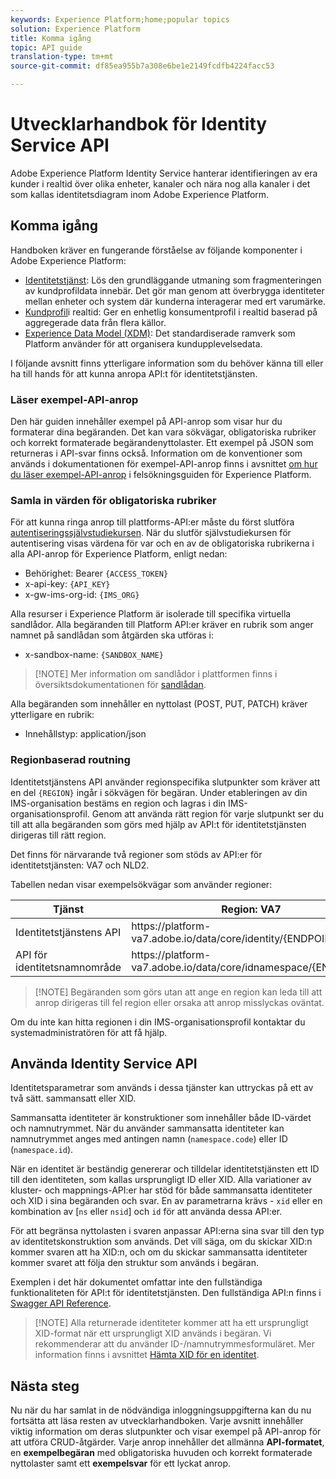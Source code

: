 ```yaml
---
keywords: Experience Platform;home;popular topics
solution: Experience Platform
title: Komma igång
topic: API guide
translation-type: tm+mt
source-git-commit: df85ea955b7a308e6be1e2149fcdfb4224facc53

---
```



# Utvecklarhandbok för Identity Service API

Adobe Experience Platform Identity Service hanterar identifieringen av era kunder i realtid över olika enheter, kanaler och nära nog alla kanaler i det som kallas identitetsdiagram inom Adobe Experience Platform.

## Komma igång

Handboken kräver en fungerande förståelse av följande komponenter i Adobe Experience Platform:

- [Identitetstjänst](../home.md): Lös den grundläggande utmaning som fragmenteringen av kundprofildata innebär. Det gör man genom att överbrygga identiteter mellan enheter och system där kunderna interagerar med ert varumärke.
- [Kundprofil](../../profile/home.md)i realtid: Ger en enhetlig konsumentprofil i realtid baserad på aggregerade data från flera källor.
- [Experience Data Model (XDM)](../../xdm/home.md): Det standardiserade ramverk som Platform använder för att organisera kundupplevelsedata.

I följande avsnitt finns ytterligare information som du behöver känna till eller ha till hands för att kunna anropa API:t för identitetstjänsten.

### Läser exempel-API-anrop

Den här guiden innehåller exempel på API-anrop som visar hur du formaterar dina begäranden. Det kan vara sökvägar, obligatoriska rubriker och korrekt formaterade begärandenyttolaster. Ett exempel på JSON som returneras i API-svar finns också. Information om de konventioner som används i dokumentationen för exempel-API-anrop finns i avsnittet [om hur du läser exempel-API-anrop](../../landing/troubleshooting.md#how-do-i-format-an-api-request) i felsökningsguiden för Experience Platform.

### Samla in värden för obligatoriska rubriker

För att kunna ringa anrop till plattforms-API:er måste du först slutföra [autentiseringssjälvstudiekursen](../../tutorials/authentication.md). När du slutför självstudiekursen för autentisering visas värdena för var och en av de obligatoriska rubrikerna i alla API-anrop för Experience Platform, enligt nedan:

- Behörighet: Bearer `{ACCESS_TOKEN}`
- x-api-key: `{API_KEY}`
- x-gw-ims-org-id: `{IMS_ORG}`

Alla resurser i Experience Platform är isolerade till specifika virtuella sandlådor. Alla begäranden till Platform API:er kräver en rubrik som anger namnet på sandlådan som åtgärden ska utföras i:

- x-sandbox-name: `{SANDBOX_NAME}`

>[!NOTE] Mer information om sandlådor i plattformen finns i översiktsdokumentationen för [sandlådan](../../sandboxes/home.md).

Alla begäranden som innehåller en nyttolast (POST, PUT, PATCH) kräver ytterligare en rubrik:

- Innehållstyp: application/json

### Regionbaserad routning

Identitetstjänstens API använder regionspecifika slutpunkter som kräver att en del `{REGION}` ingår i sökvägen för begäran. Under etableringen av din IMS-organisation bestäms en region och lagras i din IMS-organisationsprofil. Genom att använda rätt region för varje slutpunkt ser du till att alla begäranden som görs med hjälp av API:t för identitetstjänsten dirigeras till rätt region.

Det finns för närvarande två regioner som stöds av API:er för identitetstjänsten: VA7 och NLD2.

Tabellen nedan visar exempelsökvägar som använder regioner:

| Tjänst | Region: VA7 | Region: NLD2 |
| ------ | -------- |--------- |
| Identitetstjänstens API | https://</span>platform-va7.adobe.</span>io/data/core/identity/{ENDPOINT} | https://</span>platform-nld2.adobe.</span>io/data/core/identity/{ENDPOINT} |
| API för identitetsnamnområde | https://</span>platform-va7.adobe.</span>io/data/core/idnamespace/{ENDPOINT} | https://</span>platform-nld2.adobe.</span>io/data/core/idnamespace{ENDPOINT} |

>[!NOTE] Begäranden som görs utan att ange en region kan leda till att anrop dirigeras till fel region eller orsaka att anrop misslyckas oväntat.

Om du inte kan hitta regionen i din IMS-organisationsprofil kontaktar du systemadministratören för att få hjälp.

## Använda Identity Service API

Identitetsparametrar som används i dessa tjänster kan uttryckas på ett av två sätt. sammansatt eller XID.

Sammansatta identiteter är konstruktioner som innehåller både ID-värdet och namnutrymmet. När du använder sammansatta identiteter kan namnutrymmet anges med antingen namn (`namespace.code`) eller ID (`namespace.id`).

När en identitet är beständig genererar och tilldelar identitetstjänsten ett ID till den identiteten, som kallas ursprungligt ID eller XID. Alla variationer av kluster- och mappnings-API:er har stöd för både sammansatta identiteter och XID i sina begäranden och svar. En av parametrarna krävs - `xid` eller en kombination av [`ns` eller `nsid`] och `id` för att använda dessa API:er.

För att begränsa nyttolasten i svaren anpassar API:erna sina svar till den typ av identitetskonstruktion som används. Det vill säga, om du skickar XID:n kommer svaren att ha XID:n, och om du skickar sammansatta identiteter kommer svaret att följa den struktur som används i begäran.

Exemplen i det här dokumentet omfattar inte den fullständiga funktionaliteten för API:t för identitetstjänsten. Den fullständiga API:n finns i [Swagger API Reference](https://www.adobe.io/apis/experienceplatform/home/api-reference.html#!acpdr/swagger-specs/id-service-api.yaml).

>[!NOTE] Alla returnerade identiteter kommer att ha ett ursprungligt XID-format när ett ursprungligt XID används i begäran. Vi rekommenderar att du använder ID-/namnutrymmesformuläret. Mer information finns i avsnittet [Hämta XID för en identitet](./create-custom-namespace.md).

## Nästa steg

Nu när du har samlat in de nödvändiga inloggningsuppgifterna kan du nu fortsätta att läsa resten av utvecklarhandboken. Varje avsnitt innehåller viktig information om deras slutpunkter och visar exempel på API-anrop för att utföra CRUD-åtgärder. Varje anrop innehåller det allmänna **API-formatet**, en **exempelbegäran** med obligatoriska huvuden och korrekt formaterade nyttolaster samt ett **exempelsvar** för ett lyckat anrop.
